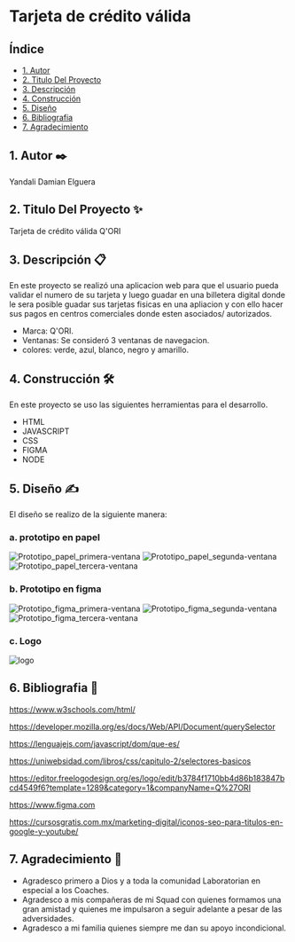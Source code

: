 # Tarjeta de crédito válida

## Índice

* [1. Autor](#1-autor)
* [2. Titulo Del Proyecto](#2-Titulo-Del-Proyecto)
* [3. Descripción](#3-Descripción)
* [4. Construcción](#4-Construcción)
* [5. Diseño](#5-Diseño)
* [6. Bibliografia](#6-Bibliografian)
* [7. Agradecimiento](#7-agradecimiento)

## 1. Autor ✒️

Yandali Damian Elguera

## 2. Titulo Del Proyecto ✨

Tarjeta de crédito válida Q'ORI

## 3. Descripción 📋

En este proyecto se realizó una aplicacion web para que el usuario pueda validar el numero de su tarjeta y luego guadar en una billetera digital donde le sera posible guadar sus tarjetas fisicas en una apliacion y con ello hacer sus pagos en centros comerciales donde esten asociados/ autorizados.

* Marca: Q'ORI.
* Ventanas: Se consideró 3 ventanas de navegacion.
* colores: verde, azul, blanco, negro y amarillo.

## 4. Construcción 🛠️

En este proyecto se uso las siguientes herramientas para el desarrollo.

* HTML
* JAVASCRIPT
* CSS
* FIGMA
* NODE

## 5. Diseño ✍

El diseño se realizo de la siguiente manera: 

### a. prototipo en papel

 ![Prototipo_papel_primera-ventana](./src/img/foto1.jpeg)
 ![Prototipo_papel_segunda-ventana](./src/img/foto2.jpeg)
 ![Prototipo_papel_tercera-ventana](./src/img/foto3.jpeg)

### b. Prototipo en figma

 ![Prototipo_figma_primera-ventana](./src/img/figma1.png)
 ![Prototipo_figma_segunda-ventana](./src/img/figma2.PNG)
 ![Prototipo_figma_tercera-ventana](./src/img/figma3.png)

### c. Logo

 ![logo](./src/img/logo1.png)

## 6. Bibliografia 📖

https://www.w3schools.com/html/

https://developer.mozilla.org/es/docs/Web/API/Document/querySelector

https://lenguajejs.com/javascript/dom/que-es/

https://uniwebsidad.com/libros/css/capitulo-2/selectores-basicos

https://editor.freelogodesign.org/es/logo/edit/b3784f1710bb4d86b183847bcd4549f6?template=1289&category=1&companyName=Q%27ORI

https://www.figma.com

https://cursosgratis.com.mx/marketing-digital/iconos-seo-para-titulos-en-google-y-youtube/

## 7. Agradecimiento 🤗

* Agradesco primero a Dios y a toda la comunidad Laboratorian en especial a los Coaches.
* Agradesco a mis compañeras de mi Squad con quienes formamos una gran amistad y quienes me impulsaron a seguir adelante a pesar de las adversidades.
* Agradesco a mi familia quienes siempre me dan su apoyo incondicional.
